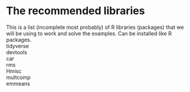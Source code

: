 # The recommended libraries
This is a list (incomplete most probably) of R libraries (packages) that we will be using to work and solve the examples. Can be installed like R packages.<br>
tidyverse<br>
devtools<br>
car<br>
rms<br>
Hmisc<br>
multcomp<br>
emmeans<br>
